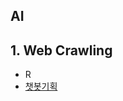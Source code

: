 ## AI

## 1. Web Crawling
 * R
 * [챗봇기획](https://docs.google.com/spreadsheets/d/1_-jAfmOvwezuVXllmiadv9wyKFcopJIJvqXCqcN40SE/edit#gid=1115838130)
